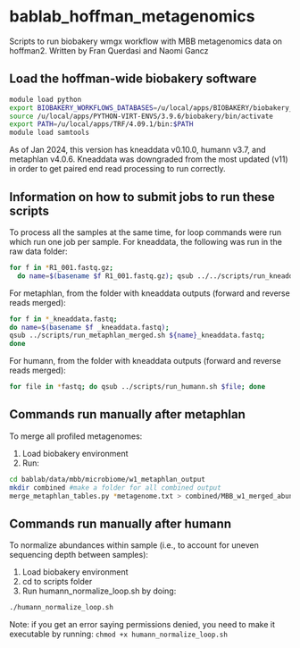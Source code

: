 # bablab_hoffman_metagenomics
Scripts to run biobakery wmgx workflow with MBB metagenomics data on hoffman2. Written by Fran Querdasi and Naomi Gancz

## Load the hoffman-wide biobakery software
```bash
module load python
export BIOBAKERY_WORKFLOWS_DATABASES=/u/local/apps/BIOBAKERY/biobakery_workflows_databases
source /u/local/apps/PYTHON-VIRT-ENVS/3.9.6/biobakery/bin/activate
export PATH=/u/local/apps/TRF/4.09.1/bin:$PATH
module load samtools
```
As of Jan 2024, this version has kneaddata v0.10.0, humann v3.7, and metaphlan v4.0.6. 
Kneaddata was downgraded from the most updated (v11) in order to get paired end read processing to run correctly. 

## Information on how to submit jobs to run these scripts
To process all the samples at the same time, for loop commands were run which run one job per sample. 
For kneaddata, the following was run in the raw data folder:
```bash
for f in *R1_001.fastq.gz;
  do name=$(basename $f R1_001.fastq.gz); qsub ../../scripts/run_kneaddata_forloop.sh ${name}R1_001.fastq.gz ${name}R2_001.fastq.gz; done
```
For metaphlan, from the folder with kneaddata outputs (forward and reverse reads merged):
```bash
for f in *_kneaddata.fastq;
do name=$(basename $f _kneaddata.fastq);
qsub ../scripts/run_metaphlan_merged.sh ${name}_kneaddata.fastq;
done
```
For humann, from the folder with kneaddata outputs (forward and reverse reads merged):
```bash
for file in *fastq; do qsub ../scripts/run_humann.sh $file; done 
```

## Commands run manually after metaphlan
To merge all profiled metagenomes:
1) Load biobakery environment
2) Run:
```bash
cd bablab/data/mbb/microbiome/w1_metaphlan_output
mkdir combined #make a folder for all combined output
merge_metaphlan_tables.py *metagenome.txt > combined/MBB_w1_merged_abundance_table.txt
```

## Commands run manually after humann
To normalize abundances within sample (i.e., to account for uneven sequencing depth between samples):
1) Load biobakery environment
2) cd to scripts folder
3) Run humann_normalize_loop.sh by doing:
```bash
./humann_normalize_loop.sh
```
Note: if you get an error saying permissions denied, you need to make it executable by running: `chmod +x humann_normalize_loop.sh`
